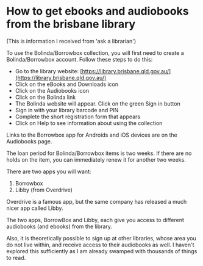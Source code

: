 # How to get ebooks and audiobooks from the brisbane library

(This is information I received from 'ask a librarian')

To use the Bolinda/Borrowbox collection, you will first need to create a Bolinda/Borrowbox account. Follow these steps to do this:

 * Go to the library website: [https://library.brisbane.qld.gov.au/](https://library.brisbane.qld.gov.au/)
 * Click on the eBooks and Downloads icon
 * Click on the Audiobooks icon
 * Click on the Bolinda link
 * The Bolinda website will appear. Click on the green Sign in button
 * Sign in with your library barcode and PIN
 * Complete the short registration form that appears
 * Click on Help  to see information about using the collection

 

Links to the Borrowbox app for Androids and iOS devices are on the Audiobooks page.

 

The loan period for Bolinda/Borrowbox items is two weeks. If there are no holds on the item, you can immediately renew it for another two weeks.

There are two apps you will want:

1. Borrowbox
2. Libby (from Overdrive)


Overdrive is a famous app, but the same company has released a much nicer app called Libby.

The two apps, BorrowBox and Libby, each give you access to different audiobooks (and ebooks) from the library.


Also, it is theoretically possible to sign up at other libraries, whose area you do not live within, and receive access to their audiobooks as well. I haven't explored this sufficiently as I am already swamped with thousands of things to read.

